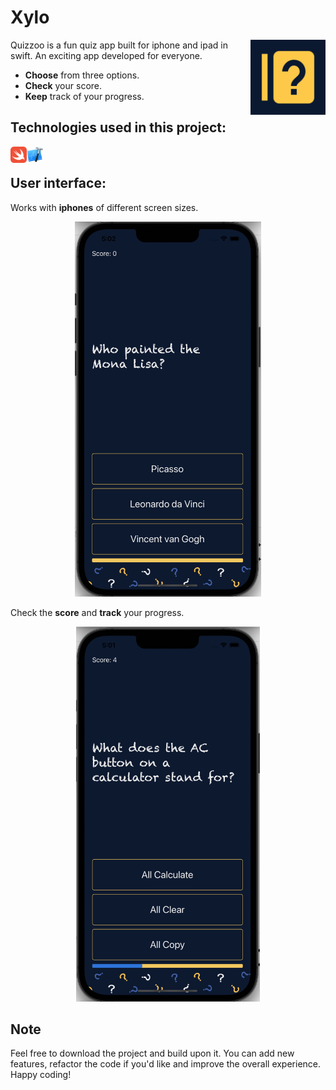 # Xylo 

<img src="./gitResources/icon.png" align="right"
     alt="Quizzoo logo by MZ" width="120" height="120">

Quizzoo is a fun quiz app built for iphone and ipad in swift. An exciting
app developed for everyone.

* **Choose** from three options.
* **Check** your score.
* **Keep** track of your progress.

## Technologies used in this project:

<img align="left" alt="Swift" width="26px" src="https://raw.githubusercontent.com/github/explore/80688e429a7d4ef2fca1e82350fe8e3517d3494d/topics/swift/swift.png" />
<img align="left" alt="Xcode" width="26px" src="https://raw.githubusercontent.com/github/explore/80688e429a7d4ef2fca1e82350fe8e3517d3494d/topics/xcode/xcode.png" />
<br />

## User interface:

Works with **iphones** of different screen sizes.

<p align="center">
  <img src="./gitResources/main.png" alt="iphone" height="600">
</p>

Check the **score** and **track** your progress.

<p align="center">
  <img src="./gitResources/extra.png" alt="ipad" height="600">
</p>

## Note

Feel free to download the project and build upon it. You can add
new features, refactor the code if you'd like and improve 
the overall experience. Happy coding!